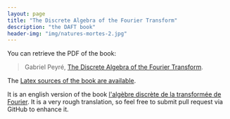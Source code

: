 ```yaml
---
layout: page
title: "The Discrete Algebra of the Fourier Transform"
description: "the DAFT book"
header-img: "img/natures-mortes-2.jpg"
---
```


You can retrieve the PDF of the book:

> Gabriel Peyré, [The Discrete Algebra of the Fourier Transform](daft-sources/DAFT-EN.pdf).

The [Latex sources of the book are available](https://github.com/mathematical-tours/mathematical-tours.github.io/tree/master/daft-sources).

It is an english version of the book [l'algèbre discrète de la transformée de Fourier](https://adtf-livre.github.io/). It is a very rough translation, so feel free to submit pull request via GitHub to enhance it.
